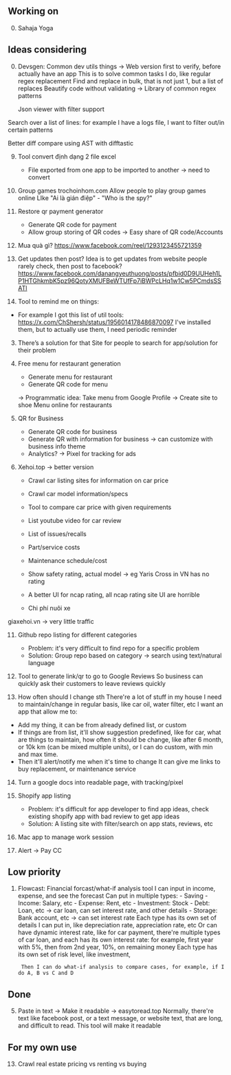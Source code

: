 ## Working on
0. Sahaja Yoga

## Ideas considering

0. Devsgen: Common dev utils things -> Web version first to verify, before actually have an app
    This is to solve common tasks I do, like regular regex replacement
    Find and replace in bulk, that is not just 1, but a list of replaces
    Beautify code without validating
    -> Library of common regex patterns

    Json viewer with filter support

Search over a list of lines: for example I have a logs file, I want to filter out/in certain patterns

Better diff compare using AST with difftastic

9. Tool convert định dạng 2 file excel
    - File exported from one app to be imported to another -> need to convert 

15. Group games
trochoinhom.com
Allow people to play group games online
LIke "Ai là gián điệp" - "Who is the spy?"

4. Restore qr payment generator
    - Generate QR code for payment
    - Allow group storing of QR codes -> Easy share of QR code/Accounts

16. Mua quà gì?
https://www.facebook.com/reel/1293123455721359


17. Get updates then post?
Idea is to get updates from website people rarely check, then post to facebook?
https://www.facebook.com/danangyeuthuong/posts/pfbid0D9UUHeh1LP1HTGhkmbK5pz96QotyXMUFBeWTUfFp7iBWPcLHq1w1Cw5PCmdsSSATl


3. Tool to remind me on things:
- For example I got this list of util tools: https://x.com/ChShersh/status/1956014178486870097 
I've installed them, but to actually use them, I need periodic reminder
    
3. There’s a solution for that
    Site for people to search for app/solution for their problem

6. Free menu for restaurant generation
    - Generate menu for restaurant
    - Generate QR code for menu

    -> Programmatic idea: Take menu from Google Profile -> Create site to shoe Menu online for restaurants


8. QR for Business
    - Generate QR code for business
    - Generate QR with information for business -> can customize with business info theme
    - Analytics? -> Pixel for tracking for ads

10. Xehoi.top -> better version
    - Crawl car listing sites for information on car price
    - Crawl car model information/specs
    - Tool to compare car price with given requirements
    - List youtube video for car review
    - List of issues/recalls
    - Part/service costs
    - Maintenance schedule/cost
    - Show safety rating, actual model -> eg Yaris Cross in VN has no rating
    - A better UI for ncap rating, all ncap rating site UI are horrible

    - Chi phí nuôi xe

giaxehoi.vn -> very little traffic
    
11. Github repo listing for different categories
    - Problem: it's very difficult to find repo for a specific problem
    - Solution: 
        Group repo based on category -> search using text/natural language

12. Tool to generate link/qr to go to Google Reviews
    So business can quickly ask their customers to leave reviews quickly

13. How often should I change sth
There're a lot of stuff in my house I need to maintain/change in regular basis, like car oil, water filter, etc
I want an app that allow me to:
- Add my thing, it can be from already defined list, or custom
- If things are from list, it'll show suggestion predefined, like for car, what are things to maintain, how often it should be change, like after 6 month, or 10k km (can be mixed multiple units), or I can do custom, with min and max time.
- Then it'll alert/notify me when it's time to change
It can give me links to buy replacement, or maintenance service

14. Turn a google docs into readable page, with tracking/pixel

7. Shopify app listing
    - Problem: it's difficult for app developer to find app ideas, check existing shopify app with bad review to get app ideas
    - Solution:
        A listing site with filter/search on app stats, reviews, etc

18. Mac app to manage work session

19. Alert -> Pay CC

## Low priority

1. Flowcast: Financial forcast/what-if analysis tool
    I can input in income, expense, and see the forecast
    Can put in multiple types:
        - Saving
        - Income: Salary, etc
        - Expense: Rent, etc
            - Investment: Stock
            - Debt: Loan, etc -> car loan, can set interest rate, and other details
            - Storage: Bank account, etc -> can set interest rate
        Each type has its own set of details I can put in, like depreciation rate, appreciation rate, etc
            Or can have dynamic interest rate, like for car payment, there're multiple types of car loan, and each has its own interest rate: for example, first year with 5%, then from 2nd year, 10%, on remaining money
        Each type has its own set of risk level, like investment, 

        Then I can do what-if analysis to compare cases, for example, if I do A, B vs C and D

## Done

5. Paste in text -> Make it readable -> easytoread.top
    Normally, there're text like facebook post, or a text message, or website text, that are long, and difficult to read. This tool will make it readable

## For my own use
13. Crawl real estate pricing 
vs renting vs buying